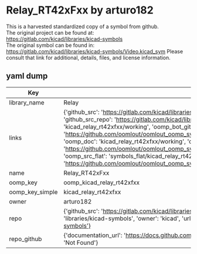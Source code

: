 # Relay_RT42xFxx by arturo182  
This is a harvested standardized copy of a symbol from github.  
The original project can be found at:  
https://gitlab.com/kicad/libraries/kicad-symbols  
The original symbol can be found in:
https://gitlab.com/kicad/libraries/kicad-symbols/Video.kicad_sym
Please consult that link for additional, details, files, and license information.  
## yaml dump  
| Key | Value |  
| --- | --- |  
| library_name | Relay |  
| links | {'github_src': 'https://gitlab.com/kicad/libraries/kicad-symbols/Video.kicad_sym', 'github_src_repo': 'https://gitlab.com/kicad/libraries/kicad-symbols', 'oomp_bot': 'kicad_relay_rt42xfxx/working', 'oomp_bot_github': 'https://github.com/oomlout/oomlout_oomp_symbol_bot/tree/main/kicad_relay_rt42xfxx/working', 'oomp_doc': 'kicad_relay_rt42xfxx/working', 'oomp_doc_github': 'https://github.com/oomlout/oomlout_oomp_symbol_doc/tree/main/kicad_relay_rt42xfxx/working', 'oomp_src_flat': 'symbols_flat/kicad_relay_rt42xfxx/working', 'oomp_src_flat_github': 'https://github.com/oomlout/oomlout_oomp_symbol_src/tree/main/kicad_relay_rt42xfxx/working'} |  
| name | Relay_RT42xFxx |  
| oomp_key | oomp_kicad_relay_rt42xfxx |  
| oomp_key_simple | kicad_relay_rt42xfxx |  
| owner | arturo182 |  
| repo | {'github_src': 'https://gitlab.com/kicad/libraries/kicad-symbols/Video.kicad_sym', 'name': 'libraries/kicad-symbols', 'owner': 'kicad', 'url': 'https://gitlab.com/kicad/libraries/kicad-symbols'} |  
| repo_github | {'documentation_url': 'https://docs.github.com/rest/repos/repos#get-a-repository', 'message': 'Not Found'} |  

